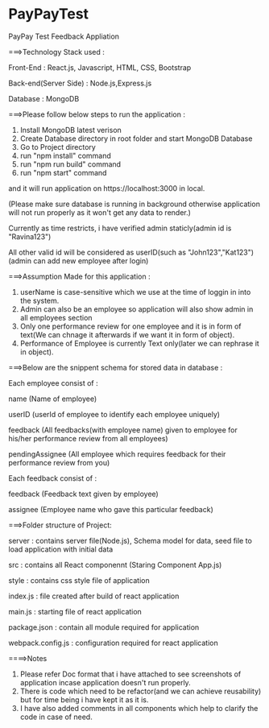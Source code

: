 # PayPayTest
PayPay Test Feedback Appliation

===>Technology Stack used :
   
 Front-End  : React.js, Javascript, HTML, CSS, Bootstrap
 
 
 Back-end(Server Side) : Node.js,Express.js
 
 
 Database  : MongoDB
 

===>Please follow below steps to run the application :

1) Install MongoDB latest verison
2) Create Database directory in root folder and start MongoDB Database
3) Go to Project directory
5) run "npm install" command
4) run "npm run build" command
5) run "npm start" command

 and it will run application on https://localhost:3000 in local.
 
 
  (Please make sure database is running in background otherwise application will not run properly as it won't get any data to render.)
  
  
  Currently as time restricts, i have verified admin staticly(admin id is "Ravina123")
  
  
  All other valid id will be considered as userID(such as "John123","Kat123")(admin can add new employee after login)
  
  

===>Assumption Made for this application :
1) userName is case-sensitive which we use at the time of loggin in into the system.
2) Admin can also be an employee so application will also show admin in all employees section
3) Only one performance review for one employee and it is in form of text(We can chnage it afterwards if we want it in form of object).
4) Performance of Employee is currently Text only(later we can rephrase it in object).


===>Below are the snippent schema for stored data in database :
   
Each employee consist of :


 name (Name of employee)
 
 
 userID (userId of employee to identify each employee uniquely)
 
 
 feedback (All feedbacks(with employee name) given to employee for his/her performance review from all employees)
 
 
 pendingAssignee (All employee which requires feedback for their performance review from you)
 
 

Each feedback consist of :


 feedback (Feedback text given by employee)
 
 
 assignee (Employee name who gave this particular feedback)
 
 

===>Folder structure of Project:

 server : contains server file(Node.js), Schema model for data, seed file to load application with initial data
 
 
 src    : contains all React componennt (Staring Component App.js)
 
 
 style  : contains css style file of application
 
 
 index.js : file created after build of react application
 
 
 main.js  : starting file of react application
 
 
 package.json : contain all module required for application
 
 
 webpack.config.js : configuration required for react application
 
 

====>Notes

1) Please refer Doc format that i have attached to see screenshots of application incase application doesn't run properly.
2) There is code which need to be refactor(and we can achieve reusability) but for time being i have kept it as it is.
3) I have also added comments in all components which help to clarify the code in case of need.
